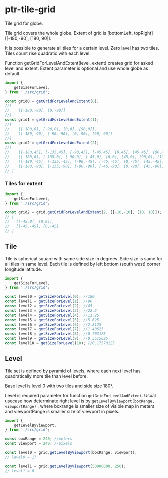 # ptr-tile-grid

Tile grid for globe. 

Tile grid covers the whole globe. Extent of grid is [bottomLeft, topRight] [[-180,-90], [180, 90]].

It is possible to generate all tiles for a certain level. Zero lavel has two tiles. Tiles count rise quadratic with each level.

Function getGridForLevelAndExtent(level, extent) creates grid for asked level and extent. Extent parameter is optional and use whole globe as default.

```js
import {
    getSizeForLevel,
} from './src/grid';

const grid0 = getGridForLevelAndExtent(0);
//[ 
//    [[-180,-90], [0,-90]]
//]
const grid1 = getGridForLevelAndExtent(1);
//[
//    [[-180,0], [-90,0], [0,0], [90,0]],
//    [[-180,-90], [-90,-90], [0,-90], [90,-90]]
//]
const grid2 = getGridForLevelAndExtent(2);
//[
//    [[-180,45], [-135,45], [-90,45], [-45,45], [0,45], [45,45], [90,45], [135,45]],
//    [[-180,0], [-135,0], [-90,0], [-45,0], [0,0], [45,0], [90,0], [135,0]],
//    [[-180,-45], [-135,-45], [-90,-45], [-45,-45], [0,-45], [45,-45], [90,-45], [135,-45]],
//    [[-180,-90], [-135,-90], [-90,-90], [-45,-90], [0,-90], [45,-90], [90,-90], [135,-90]]
// ]
```

### Tiles for extent

```js
import {
    getSizeForLevel,
} from './src/grid';

const grid2 = grid.getGridForLevelAndExtent(2, [[-10,-10], [10, 10]]);
// [
//   [[-45,0], [0,0]],
//   [[-45,-45], [0,-45]
// ]
```

## Tile
Tile is spherical square with same side size in degrees. Side size is same for all tiles in same level. Each tile is defined by left bottom (south west) corner longitude latitude.

```js
import {
    getSizeForLevel,
} from './src/grid';

const level0 = getSizeForLevel(0); //180
const level1 = getSizeForLevel(1); //90
const level2 = getSizeForLevel(2); //45
const level3 = getSizeForLevel(3); //22.5
const level4 = getSizeForLevel(4); //11.25
const level5 = getSizeForLevel(5); //5.625
const level6 = getSizeForLevel(6); //2.8125
const level7 = getSizeForLevel(7); //1.40625
const level8 = getSizeForLevel(8); //0.703125
const level9 = getSizeForLevel(9); //0.3515625
const level10 = getSizeForLevel(10); //0.17578125
```

## Level
Tile set is defined by pyramid of levels, where each next level has quadratically more tile than level before.

Base level is level 0 with two tiles and side size 180°.

Level is required parameter for function ```getGridForLevelAndExtent```. Usual usecase how determinate right level is by ```getLevelByViewport(boxRange, viewportRange)``` , where boxrange is smaller size of visible map in meters and viewportRange is smaller size of viewport in pixels.


```js
import {
    getLevelByViewport,
} from './src/grid';

const boxRange = 240; //meters
const viewport = 240; //pixels

const level0 = grid.getLevelByViewport(boxRange, viewport);
// level0 = 17

const level1 = grid.getLevelByViewport(50000000, 250);
// level1 = 0 
```
